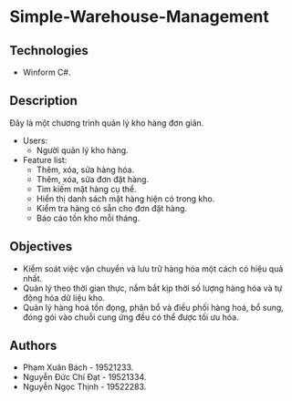 # Simple-Warehouse-Management

## Technologies
- Winform C#.
## Description
Đây là một chương trình quản lý kho hàng đơn giản.
- Users: 
  - Người quản lý kho hàng.
- Feature list: 
  - Thêm, xóa, sửa hàng hóa.
  - Thêm, xóa, sửa đơn đặt hàng.
  - Tìm kiếm mặt hàng cụ thể.
  - Hiển thị danh sách mặt hàng hiện có trong kho.
  - Kiểm tra hàng có sẵn cho đơn đặt hàng.
  - Báo cáo tồn kho mỗi tháng.
## Objectives
- Kiểm soát việc vận chuyển và lưu trữ hàng hóa một cách có hiệu quả nhất.
- Quản lý theo thời gian thực, nắm bắt kịp thời số lượng hàng hóa và tự động hóa dữ liệu kho.
- Quản lý hàng hoá tồn đọng, phân bổ và điều phối hàng hoá, bổ sung, đóng gói vào chuỗi cung ứng đều có thể được tối ưu hóa.
## Authors
- Phạm Xuân Bách - 19521233.
- Nguyễn Đức Chí Đạt - 19521334.
- Nguyễn Ngọc Thịnh - 19522283.
